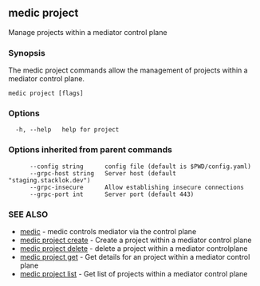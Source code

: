 ## medic project

Manage projects within a mediator control plane

### Synopsis

The medic project commands allow the management of projects within a 
mediator control plane.

```
medic project [flags]
```

### Options

```
  -h, --help   help for project
```

### Options inherited from parent commands

```
      --config string      config file (default is $PWD/config.yaml)
      --grpc-host string   Server host (default "staging.stacklok.dev")
      --grpc-insecure      Allow establishing insecure connections
      --grpc-port int      Server port (default 443)
```

### SEE ALSO

* [medic](medic.md)	 - medic controls mediator via the control plane
* [medic project create](medic_project_create.md)	 - Create a project within a mediator control plane
* [medic project delete](medic_project_delete.md)	 - delete a project within a mediator controlplane
* [medic project get](medic_project_get.md)	 - Get details for an project within a mediator control plane
* [medic project list](medic_project_list.md)	 - Get list of projects within a mediator control plane

